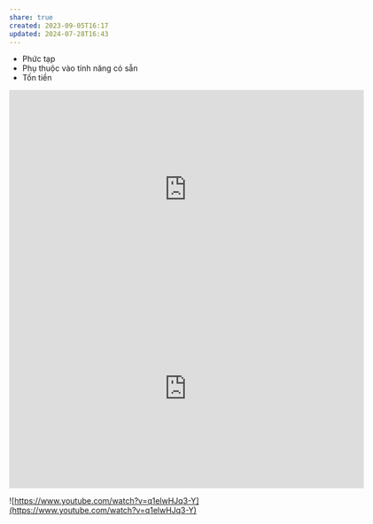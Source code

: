 ```yaml
---
share: true
created: 2023-09-05T16:17
updated: 2024-07-28T16:43
---
```

- Phức tạp
- Phụ thuộc vào tính năng có sẵn
- Tốn tiền

<iframe src="https://player.vimeo.com/video/874023897?h=72e51733bc&title=0&byline=0&portrait=0" width="640" height="360" frameborder="0" allow="autoplay; fullscreen; picture-in-picture" allowfullscreen></iframe>
<iframe src="https://player.vimeo.com/video/906279760?h=0e2525e9a0&title=0&byline=0&portrait=0" width="640" height="360" frameborder="0" allow="autoplay; fullscreen; picture-in-picture" allowfullscreen></iframe>

![https://www.youtube.com/watch?v=q1elwHJq3-Y](https://www.youtube.com/watch?v=q1elwHJq3-Y) 
